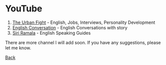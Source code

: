 # YouTube

01. [The Urban Fight](https://www.youtube.com/@TheUrbanFight) - English, Jobs, Interviews, Personality Development
02. [English Conversation](https://www.youtube.com/@Daily-English-Conversation) - English Conversations with story
03. [Siri Ramala](https://www.youtube.com/@siriramala) - English Speaking Guides


There are more channel I will add soon. If you have any suggestions, please let me know.

[Back](/courses/english/readme.md)

